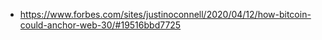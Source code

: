   - https://www.forbes.com/sites/justinoconnell/2020/04/12/how-bitcoin-could-anchor-web-30/#19516bbd7725
